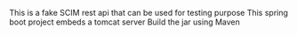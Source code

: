 This is a fake SCIM rest api that can be used for testing purpose
This spring boot project embeds a tomcat server
Build the jar using Maven
